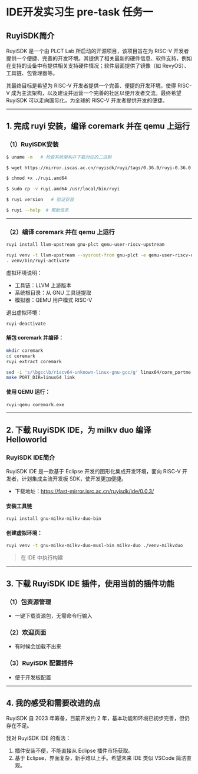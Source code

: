 
# IDE开发实习生 pre-task 任务一

## RuyiSDK简介

RuyiSDK 是一个由 PLCT Lab 所启动的开源项目，该项目旨在为 RISC-V 开发者提供一个便捷、完善的开发环境。其提供了相关最新的硬件信息、软件支持，例如在支持的设备中有提供相关支持硬件情况；软件层面提供了镜像（如 RevyOS）、工具链、包管理器等。

其最终目标是希望为 RISC-V 开发者提供一个完善、便捷的开发环境，使得 RISC-V 成为主流架构，以及建设并运营一个完善的社区以便开发者交流。最终希望 RuyiSDK 可以走向国际化，为全球的 RISC-V 开发者提供开发的便捷。

---

## 1. 完成 ruyi 安装，编译 coremark 并在 qemu 上运行

### （1）RuyiSDK安装

```bash
$ uname -m   # 检查系统架构并下载对应的二进制

$ wget https://mirror.iscas.ac.cn/ruyisdk/ruyi/tags/0.36.0/ruyi-0.36.0.amd64  # x86_64 架构

$ chmod +x ./ruyi.amd64

$ sudo cp -v ruyi.amd64 /usr/local/bin/ruyi

$ ruyi version   # 验证安装

$ ruyi --help  # 帮助信息
```

---

### （2）编译 coremark 并在 qemu 上运行

```bash
ruyi install llvm-upstream gnu-plct qemu-user-riscv-upstream

ruyi venv -t llvm-upstream --sysroot-from gnu-plct -e qemu-user-riscv-upstream generic venv
. venv/bin/ruyi-activate
```

虚拟环境说明：

- 工具链：LLVM 上游版本
- 系统根目录：从 GNU 工具链提取
- 模拟器：QEMU 用户模式 RISC-V

退出虚拟环境：

```bash
ruyi-deactivate
```

#### 解包 coremark 并编译：

```bash
mkdir coremark
cd coremark
ruyi extract coremark

sed -i 's/\bgcc\b/riscv64-unknown-linux-gnu-gcc/g' linux64/core_portme.mak
make PORT_DIR=linux64 link
```

#### 使用 QEMU 运行：

```bash
ruyi-qemu coremark.exe
```

---

## 2. 下载 RuyiSDK IDE，为 milkv duo 编译 Helloworld

### RuyiSDK IDE简介

RuyiSDK IDE 是一款基于 Eclipse 开发的图形化集成开发环境，面向 RISC-V 开发者，计划集成主流开发板 SDK，使开发更加便捷。

- 下载地址：https://fast-mirror.isrc.ac.cn/ruyisdk/ide/0.0.3/

#### 安装工具链

```bash
ruyi install gnu-milkv-milkv-duo-bin
```

#### 创建虚拟环境：

```bash
ruyi venv -t gnu-milkv-milkv-duo-musl-bin milkv-duo ./venv-milkvduo
```

> 在 IDE 中执行构建

---

## 3. 下载 RuyiSDK IDE 插件，使用当前的插件功能

### （1）包资源管理

- 一键下载资源包，无需命令行输入

### （2）欢迎页面

- 有时候会加载不出来

### （3）RuyiSDK 配置插件

- 便于开发板配置

---

## 4. 我的感受和需要改进的点

RuyiSDK 自 2023 年筹备，目前开发约 2 年，基本功能和环境已初步完善，但仍存在不足。

我对 RuyiSDK IDE 的看法：

1. 插件安装不便，不能直接从 Eclipse 插件市场获取。
2. 基于 Eclipse，界面复杂，新手难以上手。希望未来 IDE 类似 VSCode 简洁直观。
